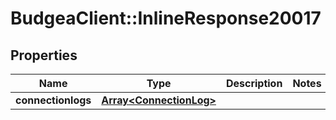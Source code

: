 # BudgeaClient::InlineResponse20017

## Properties
Name | Type | Description | Notes
------------ | ------------- | ------------- | -------------
**connectionlogs** | [**Array&lt;ConnectionLog&gt;**](ConnectionLog.md) |  | 


